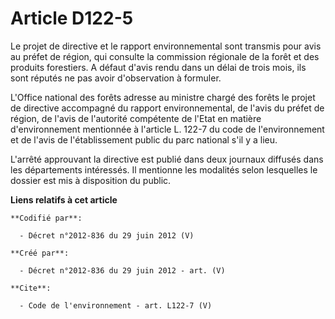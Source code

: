 # Article D122-5

Le projet de directive et le rapport environnemental sont transmis pour avis au préfet de région, qui consulte la commission
régionale de la forêt et des produits forestiers. A défaut d'avis rendu dans un délai de trois mois, ils sont réputés ne pas
avoir d'observation à formuler. 

L'Office national des forêts adresse au ministre chargé des forêts le projet de directive accompagné du rapport
environnemental, de l'avis du préfet de région, de l'avis de l'autorité compétente de l'Etat en matière d'environnement
mentionnée à l'article L. 122-7 du code de l'environnement et de l'avis de l'établissement public du parc national s'il y a
lieu. 

L'arrêté approuvant la directive est publié dans deux journaux diffusés dans les départements intéressés. Il mentionne les
modalités selon lesquelles le dossier est mis à disposition du public.

**Liens relatifs à cet article**

	**Codifié par**:

	  - Décret n°2012-836 du 29 juin 2012 (V)

	**Créé par**:

	  - Décret n°2012-836 du 29 juin 2012 - art. (V)

	**Cite**:

	  - Code de l'environnement - art. L122-7 (V)

